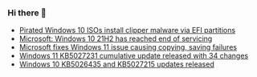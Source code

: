 ### Hi there 👋

<!--START_SECTION:feed-->
* [Pirated Windows 10 ISOs install clipper malware via EFI partitions](https://www.bleepingcomputer.com/news/security/pirated-windows-10-isos-install-clipper-malware-via-efi-partitions/)
* [Microsoft: Windows 10 21H2 has reached end of servicing](https://www.bleepingcomputer.com/news/microsoft/microsoft-windows-10-21h2-has-reached-end-of-servicing/)
* [Microsoft fixes Windows 11 issue causing copying, saving failures](https://www.bleepingcomputer.com/news/microsoft/microsoft-fixes-windows-11-issue-causing-copying-saving-failures/)
* [Windows 11 KB5027231 cumulative update released with 34 changes](https://www.bleepingcomputer.com/news/microsoft/windows-11-kb5027231-cumulative-update-released-with-34-changes/)
* [Windows 10 KB5026435 and KB5027215 updates released](https://www.bleepingcomputer.com/news/microsoft/windows-10-kb5026435-and-kb5027215-updates-released/)
<!--END_SECTION:feed-->

<!--
**frankenk/frankenk** is a ✨ _special_ ✨ repository because its `README.md` (this file) appears on your GitHub profile.

Here are some ideas to get you started:

- 🔭 I’m currently working on ...
- 🌱 I’m currently learning ...
- 👯 I’m looking to collaborate on ...
- 🤔 I’m looking for help with ...
- 💬 Ask me about ...
- 📫 How to reach me: ...
- 😄 Pronouns: ...
- ⚡ Fun fact: ...
-->



